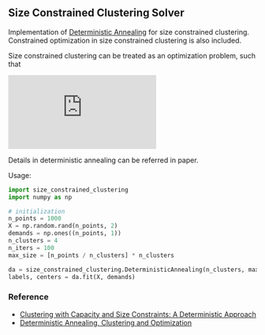 ## Size Constrained Clustering Solver

Implementation of [Deterministic Annealing](http://web.eecs.umich.edu/~mayankb/docs/ClusterCap.pdf)
for size constrained clustering. Constrained optimization in size constrained clustering is also included. 

Size constrained clustering can be treated as an optimization problem, such that 

![equation](https://latex.codecogs.com/svg.latex?%5Cinline%20%5Cbegin%7Balign*%7D%20%5Cmin_%7By_i%2C%20j%20%5Cin%20%5B1%2C%20%7C%5Cmathcal%7BC%7D%7C%5D%7D%20%5Csum_%7Bi%3D1%7D%5E%7B%7C%5Cmathcal%7BR%7D%7C%7D%20p%28x_i%29%20%26%5Cleft%5C%7B%5Cmin_%7Bj%20%5Cin%20%5B1%2C%20%7C%5Cmathcal%7BC%7D%7C%5D%7D%20d%28x_i%2C%20y_j%29%20%5Cright%5C%7D%20%5C%5C%20s.t.%20%5Chspace%7B1cm%7D%20%5Csum_%7Bi%3D1%7D%5E%7B%7C%5Cmathcal%7BR%7D%7C%7D%20p%28x_i%29%5Ccdot%20z_%7Bi%2Cj%7D%20%26%5Cleq%20%5Clambda_j%20&plus;%20%5Cepsilon%2C%20%5Chspace%7B0.5cm%7D%20j%20%5Cin%20%5B1%2C%20%7C%5Cmathcal%7BC%7D%7C%5D%20%5C%5C%20%5Ctext%7Bwhere%7D%20%5Chspace%7B0.5cm%7D%20z_%7Bi%2Cj%7D%20%26%3D%20%5Cbegin%7Bcases%7D%201%20%26%5Chspace%7B0.2cm%7D%20x_i%20%5Cin%20%5Ctext%7BCluster%7D_j%20%5C%5C%200%20%26%5Chspace%7B0.2cm%7D%20%5Ctext%7Botherwise%7D%20%5Cend%7Bcases%7D%20%5C%5C%20%5Csum_%7Bj%7D%5E%7B%7C%5Cmathcal%7BC%7D%7C%7D%20%26%20%5Clambda_j%20%3D%201%20%5Chspace%7B0.2cm%7D%20%5Ctext%7Band%7D%20%5Chspace%7B0.2cm%7D%20%5Csum_%7Bj%7D%5E%7B%7C%5Cmathcal%7BC%7D%7C%7D%5Cmathcal%7BC%7D%5Ec_j%20%5Cgeq%20%7C%5Cmathcal%7BR%7D%7C%20%5Cend%7Balign*%7D)

Details in deterministic annealing can be referred in paper. 

Usage:
```python
import size_constrained_clustering
import numpy as np

# initialization
n_points = 1000
X = np.random.rand(n_points, 2)
demands = np.ones((n_points, 1))
n_clusters = 4
n_iters = 100
max_size = [n_points / n_clusters] * n_clusters

da = size_constrained_clustering.DeterministicAnnealing(n_clusters, max_size, n_iters, "l2")
labels, centers = da.fit(X, demands)
```

### Reference
* [Clustering with Capacity and Size Constraints: A Deterministic
Approach](http://web.eecs.umich.edu/~mayankb/docs/ClusterCap.pdf)
* [Deterministic Annealing, Clustering and Optimization](https://thesis.library.caltech.edu/2858/1/Rose_k_1991.pdf)
